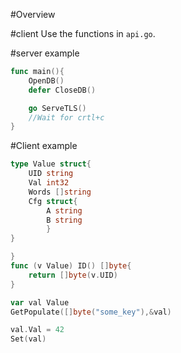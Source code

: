 #Overview

#client
Use the functions in `api.go`.

#server example
```go
func main(){
    OpenDB() 
    defer CloseDB()

    go ServeTLS()
    //Wait for crtl+c
}
```

#Client example
```go
type Value struct{
    UID string
    Val int32
    Words []string
    Cfg struct{
        A string
        B string
        }
}

}
func (v Value) ID() []byte{
    return []byte(v.UID)
}

var val Value
GetPopulate([]byte("some_key"),&val)

val.Val = 42
Set(val)
```

